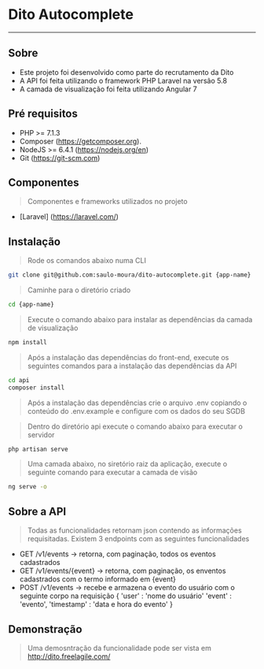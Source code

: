 # Dito Autocomplete #

___
## Sobre ##

- Este projeto foi desenvolvido como parte do recrutamento da Dito
- A API foi feita utilizando o framework PHP Laravel na versão 5.8
- A camada de visualização foi feita utilizando Angular 7

## Pré requisitos ##

- PHP >= 7.1.3
- Composer (https://getcomposer.org).
- NodeJS >= 6.4.1 (https://nodejs.org/en)
- Git (https://git-scm.com)

## Componentes ##

> Componentes e frameworks utilizados no projeto

- [Laravel] (https://laravel.com/)

## Instalação ##

> Rode os comandos abaixo numa CLI

```sh
git clone git@github.com:saulo-moura/dito-autocomplete.git {app-name}
```

> Caminhe para o diretório criado

```sh
cd {app-name}
```

> Execute o comando abaixo para instalar as dependências da camada de visualização

```sh
npm install
```

> Após a instalação das dependências do front-end, execute os seguintes comandos para a instalação das dependências da API

```sh
cd api
composer install
```

> Após a instalação das dependências crie o arquivo .env copiando o conteúdo do .env.example e configure com os dados do seu SGDB

> Dentro do diretório api execute o comando abaixo para executar o servidor

```sh
php artisan serve
```

> Uma camada abaixo, no siretório raiz da aplicação, execute o seguinte comando para executar a camada de visão

```sh
ng serve -o
```

## Sobre a API ##
> Todas as funcionalidades retornam json contendo as informações requisitadas.
> Existem 3 endpoints com as seguintes funcionalidades 
- GET /v1/events -> retorna, com paginação, todos os eventos cadastrados
- GET /v1/events/{event} -> retorna, com paginação, os enventos cadastrados com o termo informado em {event}
- POST /v1/events -> recebe e armazena o evento do usuário com o seguinte corpo na requisição
{
    'user' : 'nome do usuário'
    'event' : 'evento',
    'timestamp' : 'data e hora do evento'
}


## Demonstração ##
> Uma demosntração da funcionalidade pode ser vista em http://dito.freelagile.com/